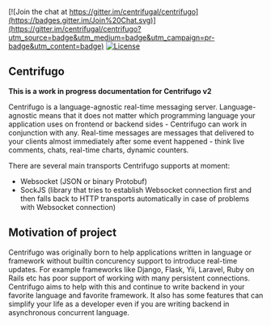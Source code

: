 [![Join the chat at https://gitter.im/centrifugal/centrifugo](https://badges.gitter.im/Join%20Chat.svg)](https://gitter.im/centrifugal/centrifugo?utm_source=badge&utm_medium=badge&utm_campaign=pr-badge&utm_content=badge)
[![License](https://img.shields.io/badge/license-MIT-blue.svg)](https://raw.githubusercontent.com/centrifugal/centrifugo/master/LICENSE)

## Centrifugo

**This is a work in progress documentation for Centrifugo v2**

Centrifugo is a language-agnostic real-time messaging server. Language-agnostic means that it does not matter which programming language your application uses on frontend or backend sides - Centrifugo can work in conjunction with any. Real-time messages are messages that delivered to your clients almost immediately after some event happened - think live comments, chats, real-time charts, dynamic counters.

There are several main transports Centrifugo supports at moment:

* Websocket (JSON or binary Protobuf)
* SockJS (library that tries to establish Websocket connection first and then falls back to HTTP transports automatically in case of problems with Websocket connection)

## Motivation of project

Centrifugo was originally born to help applications written in language or framework without builtin concurency support to introduce real-time updates. For example frameworks like Django, Flask, Yii, Laravel, Ruby on Rails etc has poor support of working with many persistent connections. Centrifugo aims to help with this and continue to write backend in your favorite language and favorite framework. It also has some features that can simplify your life as a developer even if you are writing backend in asynchronous concurrent language.

